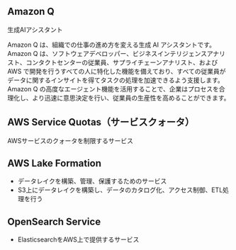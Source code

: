 ## Amazon Q
生成AIアシスタント

Amazon Q は、組織での仕事の進め方を変える生成 AI アシスタントです。Amazon Q は、ソフトウェアデベロッパー、ビジネスインテリジェンスアナリスト、コンタクトセンターの従業員、サプライチェーンアナリスト、および AWS で開発を行うすべての人に特化した機能を備えており、すべての従業員がデータに関するインサイトを得てタスクの処理を加速できるよう支援します。Amazon Q の高度なエージェント機能を活用することで、企業はプロセスを合理化し、より迅速に意思決定を行い、従業員の生産性を高めることができます。


## AWS Service Quotas（サービスクォータ）
AWSサービスのクォータを制限するサービス

## AWS Lake Formation
- データレイクを構築、管理、保護するためのサービス
- S3上にデータレイクを構築し、データのカタログ化、アクセス制御、ETL処理を行う

## OpenSearch Service
- ElasticsearchをAWS上で提供するサービス